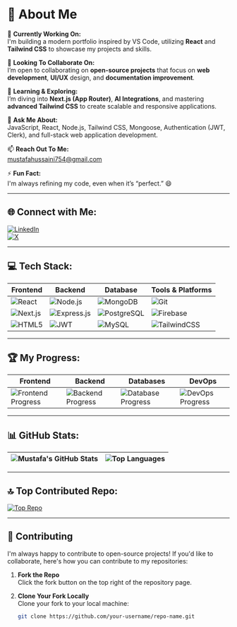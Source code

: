 # 💫 About Me

🔭 **Currently Working On:**  
I'm building a modern portfolio inspired by VS Code, utilizing **React** and **Tailwind CSS** to showcase my projects and skills.

👯 **Looking To Collaborate On:**  
I’m open to collaborating on **open-source projects** that focus on **web development**, **UI/UX** design, and **documentation improvement**.

🌱 **Learning & Exploring:**  
I’m diving into **Next.js (App Router)**, **AI Integrations**, and mastering **advanced Tailwind CSS** to create scalable and responsive applications.

💬 **Ask Me About:**  
JavaScript, React, Node.js, Tailwind CSS, Mongoose, Authentication (JWT, Clerk), and full-stack web application development.

📫 **Reach Out To Me:**  
[mustafahussaini754@gmail.com](mailto:mustafahussaini754@gmail.com)

⚡ **Fun Fact:**  
I'm always refining my code, even when it’s “perfect.” 😄

---

## 🌐 Connect with Me:
[![LinkedIn](https://img.shields.io/badge/LinkedIn-%230077B5.svg?style=for-the-badge&logo=linkedin&logoColor=white)](https://www.linkedin.com/in/mustafa-hussaini/)  
[![X](https://img.shields.io/badge/X-%231DA1F2.svg?style=for-the-badge&logo=x&logoColor=white)](https://x.com/Mustafa40204509)

---

## 💻 Tech Stack:
| **Frontend** | **Backend** | **Database** | **Tools & Platforms** |
|--------------|-------------|--------------|-----------------------|
| ![React](https://img.shields.io/badge/React-%2361DAFB.svg?style=flat&logo=react&logoColor=black) | ![Node.js](https://img.shields.io/badge/Node.js-%2343853D.svg?style=flat&logo=node.js&logoColor=white) | ![MongoDB](https://img.shields.io/badge/MongoDB-%2347A248.svg?style=flat&logo=mongodb&logoColor=white) | ![Git](https://img.shields.io/badge/Git-%23F05033.svg?style=flat&logo=git&logoColor=white) |
| ![Next.js](https://img.shields.io/badge/Next.js-%23000000.svg?style=flat&logo=next.js&logoColor=white) | ![Express.js](https://img.shields.io/badge/Express.js-%23000000.svg?style=flat&logo=express&logoColor=white) | ![PostgreSQL](https://img.shields.io/badge/PostgreSQL-%23316192.svg?style=flat&logo=postgresql&logoColor=white) | ![Firebase](https://img.shields.io/badge/Firebase-%23FFCA28.svg?style=flat&logo=firebase&logoColor=black) |
| ![HTML5](https://img.shields.io/badge/HTML5-%23E34F26.svg?style=flat&logo=html5&logoColor=white) | ![JWT](https://img.shields.io/badge/JWT-black?style=flat&logo=JSON%20web%20tokens) | ![MySQL](https://img.shields.io/badge/MySQL-%2300f.svg?style=flat&logo=mysql&logoColor=white) | ![TailwindCSS](https://img.shields.io/badge/TailwindCSS-%2338B2AC.svg?style=flat&logo=tailwind-css&logoColor=white) |

---

## 🏆 My Progress:

| **Frontend** | **Backend** | **Databases** | **DevOps** |
|--------------|-------------|---------------|------------|
| ![Frontend Progress](https://img.shields.io/badge/Frontend-85%25-brightgreen) | ![Backend Progress](https://img.shields.io/badge/Backend-75%25-orange) | ![Database Progress](https://img.shields.io/badge/Databases-70%25-yellowgreen) | ![DevOps Progress](https://img.shields.io/badge/DevOps-60%25-lightblue) |

---

## 📊 GitHub Stats:

| ![Mustafa's GitHub Stats](https://github-readme-stats.vercel.app/api?username=mustafa-munib&show_icons=true&theme=radical) | ![Top Languages](https://github-readme-stats.vercel.app/api/top-langs/?username=mustafa-munib&layout=compact&theme=radical) |
|---------------------------------|---------------------------------------|

---

## 🔝 Top Contributed Repo:
[![Top Repo](https://github-readme-stats.vercel.app/api/pin/?username=mustafa-munib&repo=top-repo-name&theme=radical)](https://github.com/mustafa-munib/top-repo-name)

---

## 🤝 Contributing

I'm always happy to contribute to open-source projects! If you'd like to collaborate, here's how you can contribute to my repositories:

1. **Fork the Repo**  
   Click the fork button on the top right of the repository page.
   
2. **Clone Your Fork Locally**  
   Clone your fork to your local machine:
   ```bash
   git clone https://github.com/your-username/repo-name.git
